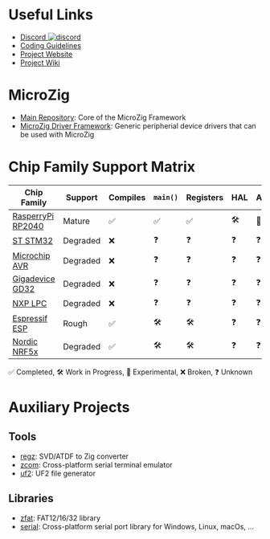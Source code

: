 # Useful Links

- [Discord ![discord](https://img.shields.io/discord/824493524413710336.svg?logo=discord)](https://discord.gg/ShUWykk38X)
- [Coding Guidelines](https://github.com/ZigEmbeddedGroup/.github/blob/main/GUIDELINES.md)
- [Project Website](https://microzig.tech)
- [Project Wiki](https://wiki.microzig.tech)

# MicroZig

- [Main Repository](https://github.com/ZigEmbeddedGroup/microzig): Core of the MicroZig Framework
- [MicroZig Driver Framework](https://github.com/ZigEmbeddedGroup/microzig-driver-framework): Generic peripherial device drivers that can be used with MicroZig

# Chip Family Support Matrix

| Chip Family                                                                 | Support  | Compiles | `main()` | Registers | HAL | Abstractions | CI Status                                                                                                          |
| --------------------------------------------------------------------------- | -------- | -------- | -------- | --------- | --- | ------------ | ------------------------------------------------------------------------------------------------------------------ |
| [RasperryPi RP2040](https://github.com/ZigEmbeddedGroup/raspberrypi-rp2040) | Mature   | ✅        | ✅        | ✅         | 🛠   | 🧪            | ![Build](https://github.com/ZigEmbeddedGroup/raspberrypi-rp2040/actions/workflows/build.yml/badge.svg?branch=main) |
| [ST STM32](https://github.com/ZigEmbeddedGroup/stmicro-stm32)               | Degraded | ❌        | ❓        | ❓         | ❓   | ❓            |                                                                                                                    |
| [Microchip AVR](https://github.com/ZigEmbeddedGroup/microchip-atmega)       | Degraded | ❌        | ❓        | ❓         | ❓   | ❓            | ![Build](https://github.com/ZigEmbeddedGroup/microchip-atmega/actions/workflows/build.yml/badge.svg)               |
| [Gigadevice GD32](https://github.com/ZigEmbeddedGroup/gigadevice-gd32)      | Degraded | ❌        | ❓        | ❓         | ❓   | ❓            |                                                                                                                    |
| [NXP LPC](https://github.com/ZigEmbeddedGroup/nxp-lpc)                      | Degraded | ❌        | ❓        | ❓         | ❓   | ❓            |                                                                                                                    |
| [Espressif ESP](https://github.com/ZigEmbeddedGroup/espressif-esp)          | Rough    | ✅        | 🛠        | 🛠         | ❓   | ❓            | ![Build](https://github.com/ZigEmbeddedGroup/espressif-esp/actions/workflows/build.yml/badge.svg)                  |
| [Nordic NRF5x](https://github.com/ZigEmbeddedGroup/nordic-nrf5x)            | Degraded | ✅        | 🛠        | 🛠         | ❓   | ❓            | ![Build](https://github.com/ZigEmbeddedGroup/nordic-nrf5x/actions/workflows/build.yml/badge.svg)                   |

✅ Completed, 🛠 Work in Progress, 🧪 Experimental, ❌ Broken, ❓ Unknown

# Auxiliary Projects

## Tools

- [regz](https://github.com/ZigEmbeddedGroup/regz): SVD/ATDF to Zig converter 
- [zcom](https://github.com/ZigEmbeddedGroup/zcom): Cross-platform serial terminal emulator
- [uf2](https://github.com/ZigEmbeddedGroup/uf2): UF2 file generator

## Libraries

- [zfat](https://github.com/ZigEmbeddedGroup/zfat): FAT12/16/32 library
- [serial](https://github.com/ZigEmbeddedGroup/serial): Cross-platform serial port library for Windows, Linux, macOs, …


